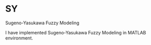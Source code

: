 # SY
Sugeno-Yasukawa Fuzzy Modeling

I have implemented Sugeno-Yasukawa Fuzzy Modeling in MATLAB environment.
